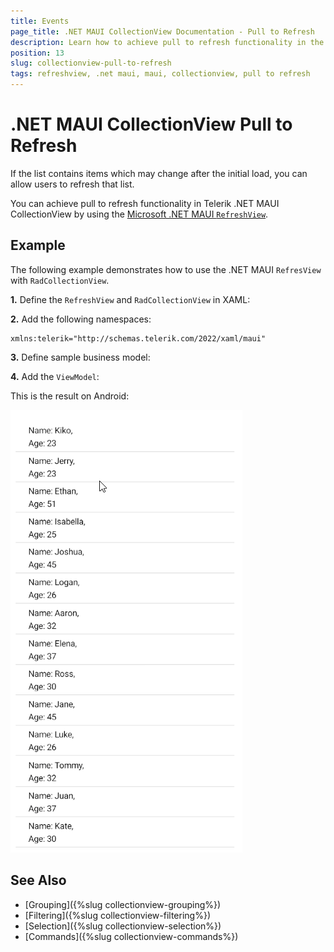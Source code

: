 ```yaml
---
title: Events
page_title: .NET MAUI CollectionView Documentation - Pull to Refresh
description: Learn how to achieve pull to refresh functionality in the Telerik UI for .NET MAUI CollectionView.
position: 13
slug: collectionview-pull-to-refresh
tags: refreshview, .net maui, maui, collectionview, pull to refresh
---
```


# .NET MAUI CollectionView Pull to Refresh

If the list contains items which may change after the initial load, you can allow users to refresh that list. 

You can achieve pull to refresh functionality in Telerik .NET MAUI CollectionView by using the <a href="https://learn.microsoft.com/en-us/dotnet/maui/user-interface/controls/refreshview?view=net-maui-8.0" target="_blank">Microsoft .NET MAUI `RefreshView`</a>.

## Example 

The following example demonstrates how to use the .NET MAUI `RefresView` with `RadCollectionView`.

**1.** Define the `RefreshView` and `RadCollectionView` in XAML:

<snippet id='collectionview-pull-to-refresh-xaml'/>

**2.** Add the following namespaces:

```XAML
xmlns:telerik="http://schemas.telerik.com/2022/xaml/maui"
```

**3.** Define sample business model:

<snippet id='collectionview-grouptapcommand-model'/>

**4.** Add the `ViewModel`:

<snippet id='collectionview-pull-to-refresh'/>

This is the result on Android:

![.NET MAUI CollectionView Pull To Refresh](images/collectionview-pull-to-refresh.gif)

## See Also

- [Grouping]({%slug collectionview-grouping%})
- [Filtering]({%slug collectionview-filtering%})
- [Selection]({%slug collectionview-selection%})
- [Commands]({%slug collectionview-commands%})